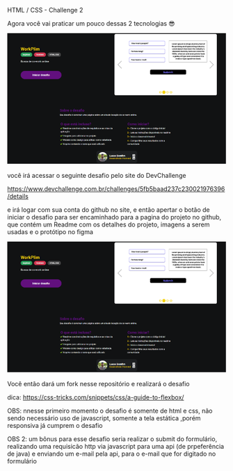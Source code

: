HTML / CSS  - Challenge 2

Agora você vai praticar um pouco dessas 2 tecnologias 😎

<img src="../assets/desafio2-img1.png" />

você irá acessar o seguinte desafio pelo site do DevChallenge 

https://www.devchallenge.com.br/challenges/5fb5baad237c230021976396/details

e irá logar com sua conta do github no site, e então apertar o botão de iniciar o desafio para ser encaminhado para a pagina do projeto no github, que contém um Readme com os detalhes do projeto, imagens a serem usadas e o protótipo no figma

<img src="../assets/desafio2-img1.png" />

Você então dará um fork nesse repositório e realizará o desafio

dica: https://css-tricks.com/snippets/css/a-guide-to-flexbox/

OBS: nnesse primeiro momento o desafio é somente de html e css, não sendo necessário uso de javascript, somente a tela estática ,porém responsiva já cumprem o desafio

OBS 2: um bônus para esse desafio seria realizar o submit do formulário, realizando uma requisicão http via javascript para uma api (de prpeferência de java) e enviando um e-mail pela api, para o e-mail que for digitado no formulário